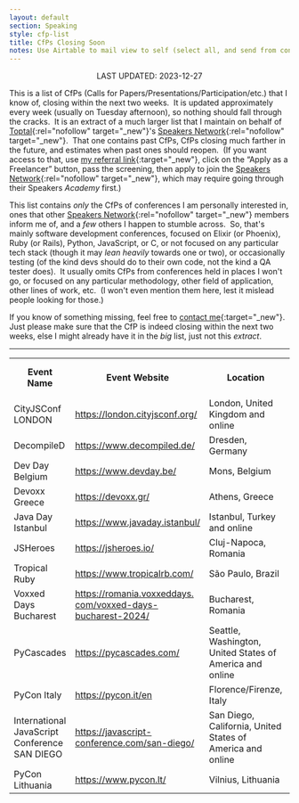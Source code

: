 ```yaml
---
layout: default
section: Speaking
style: cfp-list
title: CfPs Closing Soon
notes: Use Airtable to mail view to self (select all, and send from context menu), copy table from email, remove styling, and update date.
---
```


<center>LAST UPDATED: 2023-12-27</center>

This is a list of CfPs
(Calls for Papers/Presentations/Participation/etc.)
that I know of,
closing within the next two weeks.&nbsp;
It is updated approximately every week
(usually on Tuesday afternoon),
so nothing should fall through the cracks.&nbsp;
It is an extract of a much larger list
that I maintain on behalf of
[Toptal](https://www.toptal.com/#accept-only-candid-coders){:rel="nofollow" target="_new"}'s
[Speakers Network](https://www.toptal.com/community/speakers){:rel="nofollow" target="_new"}.&nbsp;
That one contains past CfPs,
CfPs closing much farther in the future,
and estimates when past ones should reopen.&nbsp;
(If you want access to that, use
[my referral link](https://www.toptal.com/#accept-only-candid-coders){:target="_new"},
click on the “Apply as a Freelancer” button,
pass the screening,
then apply to join the
[Speakers Network](https://www.toptal.com/community/speakers){:rel="nofollow" target="_new"},
which may require going through their Speakers _Academy_ first.)

This list contains _only_
the CfPs of conferences I am personally interested in,
ones that other
[Speakers Network](https://www.toptal.com/community/speakers){:rel="nofollow" target="_new"} members inform me of,
and a _few_ others I happen to stumble across.&nbsp;
So, that's mainly software development conferences,
focused on Elixir (or Phoenix), Ruby (or Rails), Python, JavaScript, or C,
or not focused on any particular tech stack
(though it may _lean heavily_ towards one or two),
or occasionally testing
(of the kind devs should do to their own code,
not the kind a QA tester does).&nbsp;
It usually omits CfPs from conferences
held in places I won't go,
or focused on any particular
methodology, other field of application, other lines of work, etc.&nbsp;
(I won't even mention them here,
lest it mislead people looking for those.)

If you know of something missing, feel free to
[contact me](/contact){:target="_new"}.&nbsp;
Just please make sure that
the CfP is indeed closing within the next two weeks,
else I might already have it in the _big_ list, just not this _extract_.

<hr>

<table>
  <tbody>
    <tr>
      <th>Event Name</th>
      <th>Event Website</th>
      <th>Location</th>
      <th>CFP Close<br>Date</th>
      <th>CFP Close<br>Estimated?</th>
      <th>Event Date</th>
      <th>CFP Link</th>
    </tr>
    <tr>
      <td>CityJSConf LONDON</td>
      <td><a href="https://london.cityjsconf.org/" target="_blank">https://london.cityjsconf.org/</a></td>
      <td>London, United Kingdom and online</td>
      <td>2023-12-31</td>
      <td></td>
      <td>2024-04-05</td>
      <td><a href="https://forms.gle/zLzs3mWjBFosJfzA8" target="_blank">https://forms.gle/<wbr>zLzs3mWjBFosJfzA8</a></td>
    </tr>
    <tr>
      <td>DecompileD</td>
      <td><a href="https://www.decompiled.de/" target="_blank">https://www.decompiled.de/</a></td>
      <td>Dresden, Germany</td>
      <td>2023-12-31</td>
      <td></td>
      <td>2024-03-08</td>
      <td><a href="https://www.papercall.io/decompiled24" target="_blank">https://www.papercall.io/<wbr>decompiled24</a></td>
    </tr>
    <tr>
      <td>Dev Day Belgium</td>
      <td><a href="https://www.devday.be/" target="_blank">https://www.devday.be/</a></td>
      <td>Mons, Belgium</td>
      <td>2023-12-31</td>
      <td></td>
      <td>2024-03-28</td>
      <td><a href="https://sessionize.com/devday-2024/" target="_blank">https://sessionize.com/devday-<wbr>2024/</a></td>
    </tr>
    <tr>
      <td>Devoxx Greece</td>
      <td><a href="https://devoxx.gr/" target="_blank">https://devoxx.gr/</a></td>
      <td>Athens, Greece</td>
      <td>2023-12-31</td>
      <td></td>
      <td>2024-04-18</td>
      <td><a href="https://dvgr24.cfp.dev/" target="_blank">https://dvgr24.cfp.dev/</a></td>
    </tr>
    <tr>
      <td>Java Day Istanbul</td>
      <td><a href="https://www.javaday.istanbul/" target="_blank">https://www.javaday.istanbul/</a></td>
      <td>Istanbul, Turkey and online</td>
      <td>2023-12-31</td>
      <td></td>
      <td>2024-05-11</td>
      <td><a href="https://www.papercall.io/javaday-2024" target="_blank">https://www.papercall.io/<wbr>javaday-2024</a></td>
    </tr>
    <tr>
      <td>JSHeroes</td>
      <td><a href="https://jsheroes.io/" target="_blank">https://jsheroes.io/</a></td>
      <td>Cluj-Napoca, Romania</td>
      <td>2023-12-31</td>
      <td></td>
      <td>2024-05-23</td>
      <td><a href="https://jsheroes.io/speak" target="_blank">https://jsheroes.io/speak</a></td>
    </tr>
    <tr>
      <td>Tropical Ruby</td>
      <td><a href="https://www.tropicalrb.com/" target="_blank">https://www.tropicalrb.com/</a></td>
      <td>São Paulo, Brazil</td>
      <td>2023-12-31</td>
      <td></td>
      <td>2024-04-04</td>
      <td><a href="https://www.papercall.io/tropical-rb" target="_blank">https://www.papercall.io/<wbr>tropical-rb</a></td>
    </tr>
    <tr>
      <td>Voxxed Days Bucharest</td>
      <td><a href="https://romania.voxxeddays.com/voxxed-days-bucharest-2024/" target="_blank">https://romania.voxxeddays.<wbr>com/voxxed-days-bucharest-<wbr>2024/</a></td>
      <td>Bucharest, Romania</td>
      <td>2023-12-31</td>
      <td></td>
      <td>2024-03-27</td>
      <td><a href="https://vdbuh2024.cfp.dev/" target="_blank">https://vdbuh2024.cfp.dev/</a></td>
    </tr>
    <tr>
      <td>PyCascades</td>
      <td><a href="https://pycascades.com/" target="_blank">https://pycascades.com/</a></td>
      <td>Seattle, Washington, United States of America and online</td>
      <td>2024-01-04</td>
      <td></td>
      <td>2024-04-06</td>
      <td><a href="https://pretalx.com/pycascades-2024/cfp" target="_blank">https://pretalx.com/<wbr>pycascades-2024/cfp</a></td>
    </tr>
    <tr>
      <td>PyCon Italy</td>
      <td><a href="https://pycon.it/en" target="_blank">https://pycon.it/en</a></td>
      <td>Florence/Firenze, Italy</td>
      <td>2024-01-06</td>
      <td></td>
      <td>2024-05-22</td>
      <td><a href="https://pycon.it/cfp" target="_blank">https://pycon.it/cfp</a></td>
    </tr>
    <tr>
      <td>International JavaScript Conference SAN DIEGO</td>
      <td><a href="https://javascript-conference.com/san-diego/" target="_blank">https://javascript-conference.<wbr>com/san-diego/</a></td>
      <td>San Diego, California, United States of America and online</td>
      <td>2024-01-09</td>
      <td></td>
      <td>2024-05-20</td>
      <td><a href="https://callforpapers.sandsmedia.com/" target="_blank">https://callforpapers.<wbr>sandsmedia.com/</a></td>
    </tr>
    <tr>
      <td>PyCon Lithuania</td>
      <td><a href="https://www.pycon.lt/" target="_blank">https://www.pycon.lt/</a></td>
      <td>Vilnius, Lithuania</td>
      <td>2024-01-10</td>
      <td></td>
      <td>2024-04-03</td>
      <td><a href="https://pycon.lt/2024/call-for-proposals" target="_blank">https://pycon.lt/2024/call-<wbr>for-proposals</a></td>
    </tr>
  </tbody>
</table>
